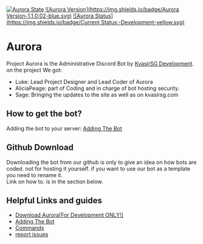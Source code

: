 [![Aurora State](https://img.shields.io/badge/State-Released-green.svg)]()
[![Aurora Version](https://img.shields.io/badge/Aurora Version-1.1.0:02-blue.svg)](https://github.com/KvasirSGDevelopment/Aurora/blob/master/Version.md)
[![Aurora Status](https://img.shields.io/badge/Current Status:-Development-yellow.svg)]()
# Aurora
Project Aurora is the Administrative Discord Bot by <a href="http://kvasirsg.com/">KvasirSG Development</a>.<br>
on the project We got:
<ul>
<li>Luke: Lead Project Designer and Lead Coder of Aurora</li>
<li>AliciaPeage: part of Coding and in charge of bot hosting security.</li>
<li>Sage: Bringing the updates to the site as well as on kvasirsg.com</li>
</ul>

## How to get the bot?
Adding the bot to your server: <a href="https://kvasirsgdevelopment.github.io/Aurora/add">Adding The Bot</a>

## Github Download
Downloading the bot from our github is only to give an idea on how bots are coded. not for hosting it yourself.
if you want to use our bot as a template you need to rename it.<br>
Link on how to. is in the section below.

## Helpful Links and guides
<ul>
<li><a href="https://kvasirsgdevelopment.github.io/download/">Download Aurora[For Development ONLY!]</a></li>
<li><a href="https://kvasirsgdevelopment.github.io/Aurora/add">Adding The Bot</a></li>
<li><a href="https://kvasirsgdevelopment.github.io/Aurora/commands">Commands</a></li>
<li><a href="https://github.com/KvasirSGDevelopment/Aurora/issues">report issues</a></li>
</ul>
